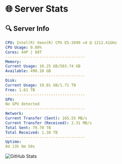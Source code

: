 # 🌐 Server Stats
## 🔍 Server Info
```yaml
CPU: Intel(R) Xeon(R) CPU E5-2699 v4 @ 1212.41GHz
CPU Usage: 0.80%
Cores: 44P | 88T
-----------------------------------
Memory:
Current Usage: 10.25 GB/503.74 GB
Available: 490.10 GB
-----------------------------------
Disk:
Current Usage: 19.01 GB/1.71 TB
Free: 1.61 TB
-----------------------------------
GPU:
No GPU detected
-----------------------------------
Network:
Current Transfer (Sent): 165.55 MB/s
Current Transfer (Received): 2.31 MB/s
Total Sent: 79.70 TB
Total Received: 1.38 TB
-----------------------------------
Uptime:
8d 13h 9m 50s
```
![GitHub Stats](https://img.shields.io/badge/Updated-2025-02-16_11:53:08-blue)